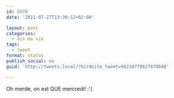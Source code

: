 ```yaml
---
id: 5070
date: '2011-07-27T13:30:12+02:00'

layout: post
categories:
  - Vis ma vie
tags:
  - tweet
format: status
publish_social: no
guid: 'http://tweets.local/?birdsite_tweet=96210779627470848'

---
```


Oh merde, on est QUE mercredi! :'(